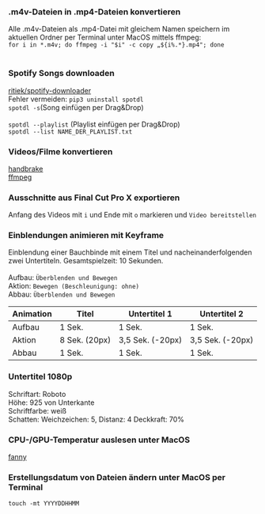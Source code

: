 ### .m4v-Dateien in .mp4-Dateien konvertieren
Alle .m4v-Dateien als .mp4-Datei mit gleichem Namen speichern im aktuellen Ordner per Terminal unter MacOS mittels ffmpeg: <br>
```for i in *.m4v; do ffmpeg -i "$i" -c copy „${i%.*}.mp4"; done```<br>
<br>
### Spotify Songs downloaden
[ritiek/spotify-downloader](https://github.com/ritiek/spotify-downloader)<br>
Fehler vermeiden: ```pip3 uninstall spotdl```<br>
```spotdl -s```(Song einfügen per Drag&Drop)<br>
<br>
```spotdl --playlist``` (Playlist einfügen per Drag&Drop)<br>
```spotdl --list NAME_DER_PLAYLIST.txt```
<br>
### Videos/Filme konvertieren
[handbrake](https://handbrake.fr)<br>
[ffmpeg](https://ffmpeg.org)<br>

### Ausschnitte aus Final Cut Pro X exportieren
Anfang des Videos mit ```i``` und Ende mit ```o``` markieren und ```Video bereitstellen```<br>

### Einblendungen animieren mit Keyframe
Einblendung einer Bauchbinde mit einem Titel und nacheinanderfolgenden zwei Untertiteln. Gesamtspielzeit: 10 Sekunden.<br>
<br>
Aufbau: ```Überblenden und Bewegen```<br>
Aktion: ```Bewegen (Beschleunigung: ohne)```<br>
Abbau: ```Überblenden und Bewegen```<br>

| Animation | Titel         | Untertitel 1     | Untertitel 2     |
| --------- | ------------- | ---------------- | ---------------- |
| Aufbau    | 1 Sek.        | 1 Sek.           | 1 Sek.           |
| Aktion    | 8 Sek. (20px) | 3,5 Sek. (-20px) | 3,5 Sek. (-20px) |
| Abbau     | 1 Sek.        | 1 Sek.           | 1 Sek.           |

### Untertitel 1080p
Schriftart: Roboto<br>
Höhe: 925 von Unterkante<br>
Schriftfarbe: weiß<br>
Schatten: Weichzeichen: 5, Distanz: 4 Deckkraft: 70%<br>

### CPU-/GPU-Temperatur auslesen unter MacOS
[fanny](https://github.com/DanielStormApps/Fanny)<br>

### Erstellungsdatum von Dateien ändern unter MacOS per Terminal
```touch -mt YYYYDDHHMM ```<br>
